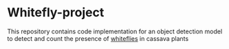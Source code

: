 # Whitefly-project
This repository contains code implementation for an object detection model to detect and count the presence of
[whiteflies](https://plantvillage.psu.edu/diseases/cassava-whitefly) in cassava plants
